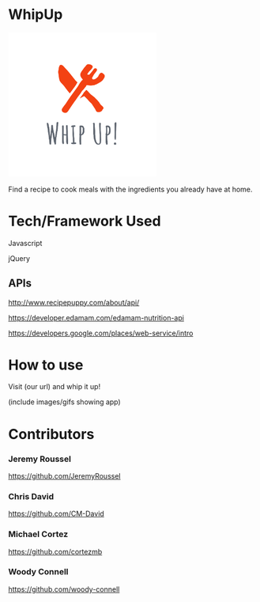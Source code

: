 # WhipUp
<img src="Pictures/whipUpLogo.PNG" alt="WhipUp Logo" width="300"/>

Find a recipe to cook meals with the ingredients you already have at home. 

# Tech/Framework Used
Javascript

jQuery

## APIs

http://www.recipepuppy.com/about/api/

https://developer.edamam.com/edamam-nutrition-api

https://developers.google.com/places/web-service/intro

# How to use
Visit (our url) and whip it up!

(include images/gifs showing app)

# Contributors
### Jeremy Roussel
https://github.com/JeremyRoussel

### Chris David
https://github.com/CM-David

### Michael Cortez  
https://github.com/cortezmb

### Woody Connell
https://github.com/woody-connell

